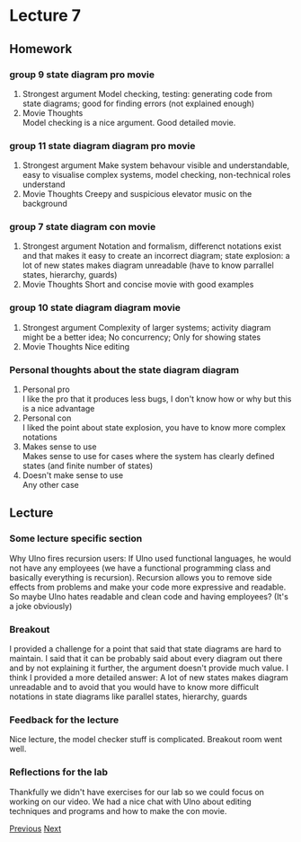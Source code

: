 # Lecture 7
## Homework
### group 9 state diagram pro movie
1. Strongest argument
Model checking, testing: generating code from state diagrams; good for finding errors (not explained enough)
2. Movie Thoughts  
Model checking is a nice argument. Good detailed movie.
### group 11 state diagram diagram pro movie
1. Strongest argument
Make system behavour visible and understandable, easy to visualise complex systems, model checking, non-technical roles understand
2. Movie Thoughts
Creepy and suspicious elevator music on the background
### group 7 state diagram con movie
1. Strongest argument
Notation and formalism, differenct notations exist and that makes it easy to create an incorrect diagram; state explosion: a lot of new states makes diagram unreadable (have to know parrallel states, hierarchy, guards)
2. Movie Thoughts
Short and concise movie with good examples
### group 10 state diagram diagram movie
1. Strongest argument
Complexity of larger systems; activity diagram might be a better idea; No concurrency; Only for showing states
2. Movie Thoughts
Nice editing
### Personal thoughts about the state diagram diagram
1. Personal pro    
I like the pro that it produces less bugs, I don't know how or why but this is a nice advantage
2. Personal con   
I liked the point about state explosion, you have to know more complex notations 
3. Makes sense to use  
Makes sense to use for cases where the system has clearly defined states (and finite number of states)
4. Doesn't make sense to use    
Any other case

## Lecture
### Some lecture specific section
Why Ulno fires recursion users: If Ulno used functional languages, he would not have any employees (we have a functional programming class and basically everything is recursion). Recursion allows you to remove side effects from problems and make your code more expressive and readable. So maybe Ulno hates readable and clean code and having employees? (It's a joke obviously)
### Breakout
I provided a challenge for a point that said that state diagrams are hard to maintain. I said that it can be probably said about every diagram out there and by not explaining it further, the argument doesn't provide much value. I think I provided a more detailed answer: A lot of new states makes diagram unreadable and to avoid that you would have to know more difficult notations in state diagrams like parallel states, hierarchy, guards
### Feedback for the lecture
Nice lecture, the model checker stuff is complicated. Breakout room went well.

### Reflections for the lab
Thankfully we didn't have exercises for our lab so we could focus on working on our video. We had a nice chat with Ulno about editing techniques and programs and how to make the con movie.

[Previous](../Reflections/lecture6.md) [Next](../Reflections/lecture8.md)